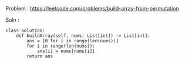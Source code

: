 Problem : https://leetcode.com/problems/build-array-from-permutation

Soln :

```
class Solution:
    def buildArray(self, nums: List[int]) -> List[int]:
        ans = [0 for i in range(len(nums))]
        for i in range(len(nums)):
            ans[i] = nums[nums[i]]
        return ans
```
